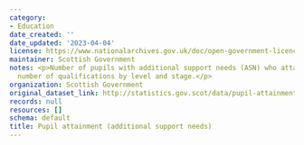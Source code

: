 ```yaml
---
category:
- Education
date_created: ''
date_updated: '2023-04-04'
license: https://www.nationalarchives.gov.uk/doc/open-government-licence/version/3/
maintainer: Scottish Government
notes: <p>Number of pupils with additional support needs (ASN) who attained a given
  number of qualifications by level and stage.</p>
organization: Scottish Government
original_dataset_link: http://statistics.gov.scot/data/pupil-attainment-asn
records: null
resources: []
schema: default
title: Pupil attainment (additional support needs)
---
```

